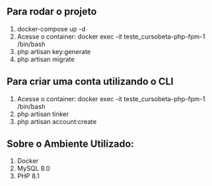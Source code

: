 ## Para rodar o projeto

1. docker-compose up -d
2. Acesse o container: docker exec -it teste_cursobeta-php-fpm-1 /bin/bash
3. php artisan key:generate
4. php artisan migrate

## Para criar uma conta utilizando o CLI

1. Acesse o container: docker exec -it teste_cursobeta-php-fpm-1 /bin/bash
2. php artisan tinker
3. php artisan account:create

## Sobre o Ambiente Utilizado:

1. Docker 
2. MySQL 8.0
3. PHP 8.1
